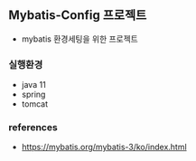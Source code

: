 ## Mybatis-Config 프로젝트
- mybatis 환경세팅을 위한 프로젝트

### 실행환경
- java 11
- spring
- tomcat

### references
- https://mybatis.org/mybatis-3/ko/index.html